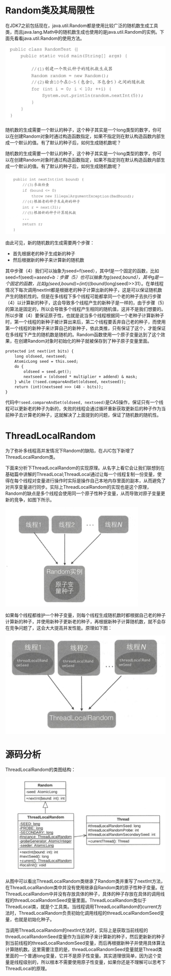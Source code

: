 # Random类及其局限性
在JDK7之前包括现在，java.util.Random都是使用比较广泛的随机数生成工具类，而且java.Iang.Math中的随机数生成也使用的是java.util.Random的实例。下面先看看java.util.Random的使用方法。

![random类使用](../../base/random类使用.png)

随机数的生成需要一个默认的种子，这个种子其实是一个long类型的数字，你可以在创建Random对象时通过构造函数指定，如果不指定则在默认构造函数内部生成一个默认的值。有了默认的种子后，如何生成随机数呢？

随机数的生成需要一个默认的种子，这个种子其实是一个long类型的数字，你可以在创建Random对象时通过构造函数指定，如果不指定则在默认构造函数内部生成一个默认的值。有了默认的种子后，如何生成随机数呢？

![random类使用_1](../../base/random类使用_1.png)

由此可见，新的随机数的生成需要两个步骤：
- 首先根据老的种子生成新的种子
- 然后根据新的种子来计算新的随机数

其中步骤（4）我们可以抽象为seed=f(seed），其中f是一个固定的函数，比如seed=f(seed)=a*seed+b：步骤（5）也可以抽象为g(seed,bound），其中g是一个固定的函数，比如g(seed,bound)=(int)((bound*(long)seed)>>31）。在单线程情况下每次调用nextlnt都是根据老的种子计算出新的种子，这是可以保证随机数产生的随机性的。但是在多线程下多个线程可能都拿同一个老的种子去执行步骤（4）以计算新的种子，这会导致多个线程产生的新种子是一样的，由于步骤（5）的算法是固定的，所以会导致多个线程产生相同的随机值，这并不是我们想要的。所以步骤（4）要保证原子性，也就是说当多个线程根据同一个老种子计算新种子时，第一个线程的新种子被计算出来后，第二个线程要丢弃自己老的种子，而使用第一个线程的新种子来计算自己的新种子，依此类推，只有保证了这个，才能保证在多线程下产生的随机数是随机的。Random函数使用一个原子变量达到了这个效果，在创建Random对象时初始化的种子就被保存到了种子原子变量里面。

```
protected int next(int bits) {
    long oldseed, nextseed;
    AtomicLong seed = this.seed;
    do {
        oldseed = seed.get();
        nextseed = (oldseed * multiplier + addend) & mask;
    } while (!seed.compareAndSet(oldseed, nextseed));
    return (int)(nextseed >>> (48 - bits));
}
```
代码中`!seed.compareAndSet(oldseed, nextseed)`是CAS操作，保证只有一个线程可以更新老的种子为新的，失败的线程会通过循环重新获取更新后的种子作为当前种子去计算老的种子，这就解决了上面提到的问题，保证了随机数的随机性。

# ThreadLocalRandom
为了弥补多线程高并发情况下Random的缺陷，在JUC包下新增了ThreadLocalRandom类。

下面来分析下ThreadLocalRandom的实现原理。从名字上看它会让我们联想到在基础篇中讲解的ThreadLocal;ThreadLocal通过让每一个线程复制一份变量，使得在每个线程对变量进行操作时实际是操作自己本地内存里面的副本，从而避免了对共享变量进行同步。实际上ThreadLocalRandom的实现也是这个原理，Random的缺点是多个线程会使用同一个原子性种子变量，从而导致对原子变量更新的竞争，如图下所示。

![ThreadLocalRandom](../../base/ThreadLocalRandom.png)

如果每个线程都维护一个种子变量，则每个线程生成随机数时都根据自己老的种子计算新的种子，并使用新种子更新老的种子，再根据新种子计算随机数，就不会存在竞争问题了，这会大大提高并发性能。原理如下图：

![ThreadLocalRandom_1](../../base/ThreadLocalRandom_1.png)

# 源码分析
ThreadLocalRandom的类图结构：

![ThreadLocalRandom_2](../../base/ThreadLocalRandom_2.png)

从图中可以看出ThreadLocalRandom类继承了Random类并重写了nextInt方法，在ThreadLocalRandom类中并没有使用继承自Random类的原子性种子变量。在ThreadLocalRandom中并没有存放具体的种子，具体的种子存放在具体的调用线程的threadLocalRandomSeed变量里面。ThreadLocalRandom类似于ThreadLocal类，就是个工具类。当线程调用ThreadLocalRandom的current方法时，ThreadLocalRandom负责初始化调用线程的threadLocalRandomSeed变量，也就是初始化种子。

当调用ThreadLocalRandom的nextInt方法时，实际上是获取当前线程的threadLocalRandomSeed变量作为当前种子来计算新的种子，然后更新新的种子到当前线程的threadLocalRandomSeed变量，而后再根据新种子并使用具体算法计算随机数。这里需要注意的是，threadLocalRandomSeed变量就是Thread类里面的一个普通long变量，它并不是原子性变量。其实道理很简单，因为这个变量是线程级别的，所以根本不需要使用原子性变量，如果你还是不理解可以思考下ThreadLocal的原理。
